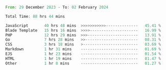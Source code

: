 
<!--START_SECTION:waka-->

```rust
From: 29 December 2023 - To: 02 February 2024

Total Time: 88 hrs 44 mins

JavaScript       40 hrs 48 mins  >>>>>>>>>>>--------------   45.41 %
Blade Template   15 hrs 16 mins  >>>>---------------------   16.99 %
PHP              12 hrs 29 mins  >>>----------------------   13.91 %
Go               7 hrs 28 mins   >>-----------------------   08.31 %
CSS              3 hrs 18 mins   >------------------------   03.69 %
Markdown         1 hr 31 mins    -------------------------   01.69 %
EJS              1 hr 23 mins    -------------------------   01.54 %
HTML             1 hr 19 mins    -------------------------   01.47 %
Other            1 hr 8 mins     -------------------------   01.27 %
```

<!--END_SECTION:waka-->
<!---
Abedmuh/Abedmuh is a ✨ special ✨ repository because its `README.md` (this file) appears on your GitHub profile.
You can click the Preview link to take a look at your changes.
--->
